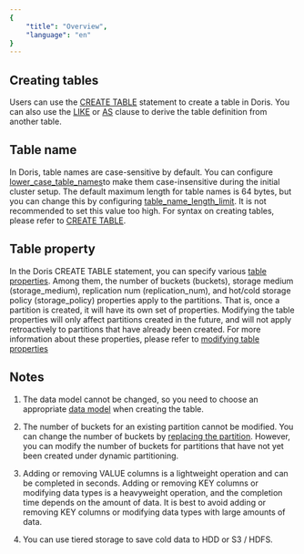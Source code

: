 ```yaml
---
{
    "title": "Overview",
    "language": "en"
}
---
```


<!-- 
Licensed to the Apache Software Foundation (ASF) under one
or more contributor license agreements.  See the NOTICE file
distributed with this work for additional information
regarding copyright ownership.  The ASF licenses this file
to you under the Apache License, Version 2.0 (the
"License"); you may not use this file except in compliance
with the License.  You may obtain a copy of the License at

  http://www.apache.org/licenses/LICENSE-2.0

Unless required by applicable law or agreed to in writing,
software distributed under the License is distributed on an
"AS IS" BASIS, WITHOUT WARRANTIES OR CONDITIONS OF ANY
KIND, either express or implied.  See the License for the
specific language governing permissions and limitations
under the License.
-->

## Creating tables

Users can use the [CREATE TABLE](../sql-manual/sql-statements/Data-Definition-Statements/Create/CREATE-TABLE.md) statement to create a table in Doris. You can also use the [LIKE](./sql-manual/sql-statements/Data-Definition-Statements/Create/CREATE-TABLE-LIKE.md) or [AS](../sql-manual/sql-statements/table-and-view/table/CREATE-TABLE-AS-SELECT) clause to derive the table definition from another table.

## Table name

In Doris, table names are case-sensitive by default. You can configure [lower_case_table_names](../admin-manual/config/fe-config.md)to make them case-insensitive during the initial cluster setup. The default maximum length for table names is 64 bytes, but you can change this by configuring [table_name_length_limit](../admin-manual/config/fe-config.md). It is not recommended to set this value too high. For syntax on creating tables, please refer to [CREATE TABLE](../sql-manual/sql-statements/Data-Definition-Statements/Create/CREATE-TABLE.md).

## Table property

In the Doris CREATE TABLE statement, you can specify various [table properties](../sql-manual/sql-statements/Data-Definition-Statements/Create/CREATE-TABLE.md#properties). Among them, the number of buckets (buckets), storage medium (storage_medium), replication num (replication_num), and hot/cold storage policy (storage_policy) properties apply to the partitions. That is, once a partition is created, it will have its own set of properties. Modifying the table properties will only affect partitions created in the future, and will not apply retroactively to partitions that have already been created. For more information about these properties, please refer to [modifying table properties](../sql-manual/sql-statements/table-and-view/table/ALTER-TABLE-PROPERTY)


## Notes

1. The data model cannot be changed, so you need to choose an appropriate [data model](../table-design/data-model/overview.md) when creating the table.

2. The number of buckets for an existing partition cannot be modified. You can change the number of buckets by [replacing the partition](../data-operate/delete/table-temp-partition.md). However, you can modify the number of buckets for partitions that have not yet been created under dynamic partitioning.

3. Adding or removing VALUE columns is a lightweight operation and can be completed in seconds. Adding or removing KEY columns or modifying data types is a heavyweight operation, and the completion time depends on the amount of data. It is best to avoid adding or removing KEY columns or modifying data types with large amounts of data.

4. You can use tiered storage to save cold data to HDD or S3 / HDFS.